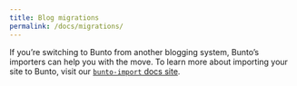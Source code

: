 ```yaml
---
title: Blog migrations
permalink: /docs/migrations/
---
```


If you’re switching to Bunto from another blogging system, Bunto’s importers
can help you with the move. To learn more about importing your site to Bunto,
visit our [`bunto-import` docs site](https://bunto-import.tk/docs/home/).
